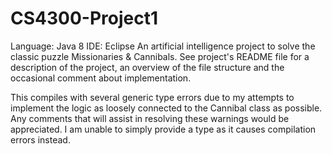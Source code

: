 # CS4300-Project1
Language: Java 8
IDE: Eclipse
An artificial intelligence project to solve the classic puzzle Missionaries &amp; Cannibals. See project's README file for a description of the project, an overview of the file structure and the occasional comment about implementation. 

This compiles with several generic type errors due to my attempts to implement the logic as loosely connected to the Cannibal class as possible. Any comments that will assist in resolving these warnings would be appreciated. I am unable to simply provide a type as it causes compilation errors instead.
